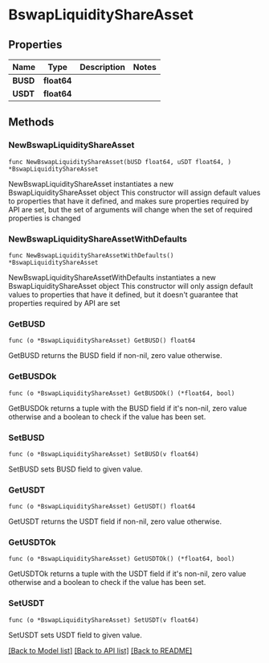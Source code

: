 # BswapLiquidityShareAsset

## Properties

Name | Type | Description | Notes
------------ | ------------- | ------------- | -------------
**BUSD** | **float64** |  | 
**USDT** | **float64** |  | 

## Methods

### NewBswapLiquidityShareAsset

`func NewBswapLiquidityShareAsset(bUSD float64, uSDT float64, ) *BswapLiquidityShareAsset`

NewBswapLiquidityShareAsset instantiates a new BswapLiquidityShareAsset object
This constructor will assign default values to properties that have it defined,
and makes sure properties required by API are set, but the set of arguments
will change when the set of required properties is changed

### NewBswapLiquidityShareAssetWithDefaults

`func NewBswapLiquidityShareAssetWithDefaults() *BswapLiquidityShareAsset`

NewBswapLiquidityShareAssetWithDefaults instantiates a new BswapLiquidityShareAsset object
This constructor will only assign default values to properties that have it defined,
but it doesn't guarantee that properties required by API are set

### GetBUSD

`func (o *BswapLiquidityShareAsset) GetBUSD() float64`

GetBUSD returns the BUSD field if non-nil, zero value otherwise.

### GetBUSDOk

`func (o *BswapLiquidityShareAsset) GetBUSDOk() (*float64, bool)`

GetBUSDOk returns a tuple with the BUSD field if it's non-nil, zero value otherwise
and a boolean to check if the value has been set.

### SetBUSD

`func (o *BswapLiquidityShareAsset) SetBUSD(v float64)`

SetBUSD sets BUSD field to given value.


### GetUSDT

`func (o *BswapLiquidityShareAsset) GetUSDT() float64`

GetUSDT returns the USDT field if non-nil, zero value otherwise.

### GetUSDTOk

`func (o *BswapLiquidityShareAsset) GetUSDTOk() (*float64, bool)`

GetUSDTOk returns a tuple with the USDT field if it's non-nil, zero value otherwise
and a boolean to check if the value has been set.

### SetUSDT

`func (o *BswapLiquidityShareAsset) SetUSDT(v float64)`

SetUSDT sets USDT field to given value.



[[Back to Model list]](../README.md#documentation-for-models) [[Back to API list]](../README.md#documentation-for-api-endpoints) [[Back to README]](../README.md)


